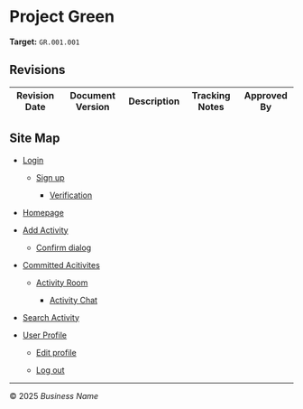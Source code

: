 # Project Green
**Target:** `GR.001.001`

## Revisions

| Revision Date | Document Version | Description                 | Tracking Notes | Approved By                |
|--------------|----------------|-----------------------------|---------------|----------------------------|


## Site Map

- [Login](docs/login.md)

  * [Sign up](docs/sign-up.md)

    * [Verification](docs/verification.md)

- [Homepage](docs/homepage.md)

- [Add Activity](docs/add-activity.md)

   * [Confirm dialog](docs/confirm-dialog.md)

- [Committed Acitivites](docs/committed-activities.md)

  * [Activity Room](docs/activity-room.md)
 
    * [Activity Chat](docs/activity-chat.md)

- [Search Activity](docs/search-activity.md)

- [User Profile](docs/user-profile.md)

  * [Edit profile](docs/edit-profile.md)
 
  * [Log out](docs/log-out.md)
  


---

© 2025 *Business Name*
